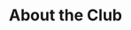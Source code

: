 ---
title: About the Club
imageurl: images/club-of-cities/about.jpg
layout: club-of-cities--about
---
